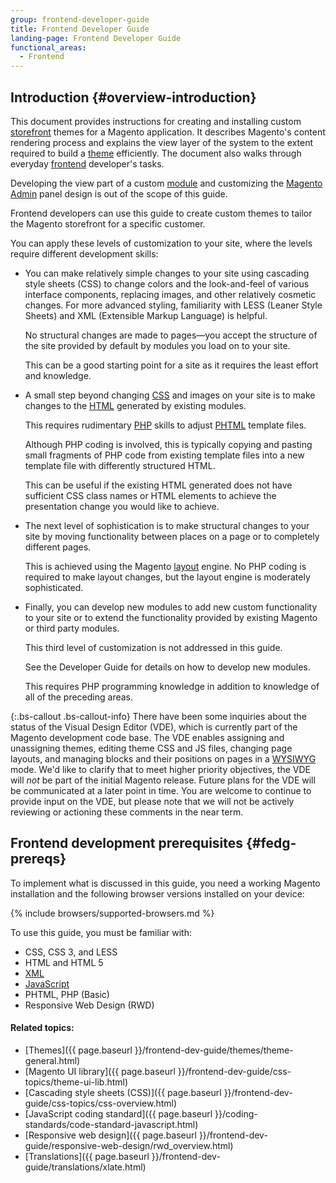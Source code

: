 ```yaml
---
group: frontend-developer-guide
title: Frontend Developer Guide
landing-page: Frontend Developer Guide
functional_areas:
  - Frontend
---
```


## Introduction {#overview-introduction}

This document provides instructions for creating and installing custom [storefront](https://glossary.magento.com/storefront) themes for a Magento application. It describes Magento's content rendering process and explains the view layer of the system to the extent required to build a [theme](https://glossary.magento.com/theme) efficiently. The document also walks through everyday [frontend](https://glossary.magento.com/frontend) developer's tasks.

Developing the view part of a custom [module](https://glossary.magento.com/module) and customizing the [Magento Admin](https://glossary.magento.com/magento-admin) panel design is out of the scope of this guide.

Frontend developers can use this guide to create custom themes to tailor the Magento storefront for a specific customer.

You can apply these levels of customization to your site, where the levels require different development skills:

*   You can make relatively simple changes to your site using cascading style sheets (CSS) to change colors and the look-and-feel of various interface components, replacing images, and other relatively cosmetic changes. For more advanced styling, familiarity with LESS (Leaner Style Sheets) and XML (Extensible Markup Language) is helpful.

    No structural changes are made to pages—you accept the structure of the site provided by default by modules you load on to your site.

    This can be a good starting point for a site as it requires the least effort and knowledge.

*   A small step beyond changing [CSS](https://glossary.magento.com/css) and images on your site is to make changes to the [HTML](https://glossary.magento.com/html) generated by existing modules.

    This requires rudimentary [PHP](https://glossary.magento.com/php) skills to adjust [PHTML](https://glossary.magento.com/phtml) template files.

    Although PHP coding is involved, this is typically copying and pasting small fragments of PHP code from existing template files into a new template file with differently structured HTML.

    This can be useful if the existing HTML generated does not have sufficient CSS class names or HTML elements to achieve the presentation change you would like to achieve.

*   The next level of sophistication is to make structural changes to your site by moving functionality between places on a page or to completely different pages.

    This is achieved using the Magento [layout](https://glossary.magento.com/layout) engine. No PHP coding is required to make layout changes, but the layout engine is moderately sophisticated.

*   Finally, you can develop new modules to add new custom functionality to your site or to extend the functionality provided by existing Magento or third party modules.

    This third level of customization is not addressed in this guide.

    See the Developer Guide for details on how to develop new modules.

    This requires PHP programming knowledge in addition to knowledge of all of the preceding areas.

{:.bs-callout .bs-callout-info}
There have been some inquiries about the status of the Visual Design Editor (VDE), which is currently part of the Magento development code base. The VDE enables assigning and unassigning themes, editing theme CSS and JS files, changing page layouts, and managing blocks and their positions on pages in a [WYSIWYG](https://glossary.magento.com/wysiwyg) mode. We'd like to clarify that to meet higher priority objectives, the VDE will _not_ be part of the initial Magento release. Future plans for the VDE will be communicated at a later point in time. You are welcome to continue to provide input on the VDE, but please note that we will not be actively reviewing or actioning these comments in the near term.

## Frontend development prerequisites {#fedg-prereqs}

To implement what is discussed in this guide, you need a working Magento installation and the following browser versions installed on your device:

{% include browsers/supported-browsers.md %}

To use this guide, you must be familiar with:

* CSS, CSS 3, and LESS
* HTML and HTML 5
* [XML](https://glossary.magento.com/xml)
* [JavaScript](https://glossary.magento.com/javascript)
* PHTML, PHP (Basic)
* Responsive Web Design (RWD)

#### Related topics:

* [Themes]({{ page.baseurl }}/frontend-dev-guide/themes/theme-general.html)
* [Magento UI library]({{ page.baseurl }}/frontend-dev-guide/css-topics/theme-ui-lib.html)
* [Cascading style sheets (CSS)]({{ page.baseurl }}/frontend-dev-guide/css-topics/css-overview.html)
* [JavaScript coding standard]({{ page.baseurl }}/coding-standards/code-standard-javascript.html)
* [Responsive web design]({{ page.baseurl }}/frontend-dev-guide/responsive-web-design/rwd_overview.html)
* [Translations]({{ page.baseurl }}/frontend-dev-guide/translations/xlate.html)

